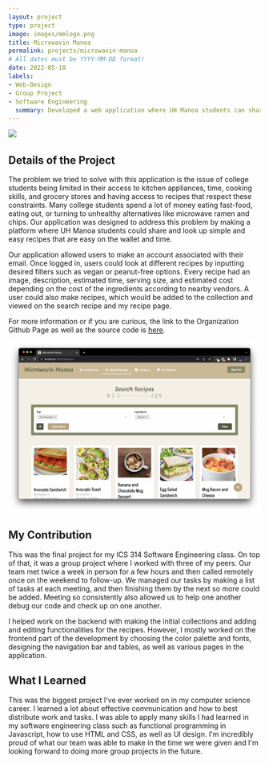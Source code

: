 ```yaml
---
layout: project
type: project
image: images/mmlogo.png
title: Microwavin Manoa
permalink: projects/microwavin-manoa
# All dates must be YYYY-MM-DD format!
date: 2022-05-10
labels:
- Web-Design
- Group Project
- Software Engineering
  summary: Developed a web application where UH Manoa students can share and learn recipes that are reasonable both in regards to budget and time. All ingredients are within walking distance of the UH Manoa campus.
---
```

 <img class="ui image" src="../images/mm-landing.png">

## Details of the Project

The problem we tried to solve with this application is the issue of college students being limited in their access to kitchen appliances, time, cooking skills, and grocery stores and having access to recipes that respect these constraints. Many college students spend a lot of money eating fast-food, eating out, or turning to unhealthy alternatives like microwave ramen and chips. Our application was designed to address this problem by making a platform where UH Manoa students could share and look up simple and easy recipes that are easy on the wallet and time.

Our application allowed users to make an account associated with their email. Once logged in, users could look at different recipes by inputting desired filters such as vegan or peanut-free options. Every recipe had an image, description, estimated time, serving size, and estimated cost depending on the cost of the ingredients according to nearby vendors. A user could also make recipes, which would be added to the collection and viewed on the search recipe and my recipe page.

For more information or if you are curious, the link to the Organization Github Page as well as the source code is [here](https://microwavin-manoa.github.io/).

<img class="ui image" src="../images/search-recipe.png">

##  My Contribution
This was the final project for my ICS 314 Software Engineering class. On top of that, it was a group project where I worked with three of my peers. Our team met twice a week in person for a few hours and then called remotely once on the weekend to follow-up. We managed our tasks by making a list of tasks at each meeting, and then finishing them by the next so more could be added. Meeting so consistently also allowed us to help one another debug our code and check up on one another.

I helped work on the backend with making the initial collections and adding and editing functionalities for the recipes. However, I mostly worked on the frontend part of the development by choosing the color palette and fonts, designing the navigation bar and tables, as well as various pages in the application.


## What I Learned
This was the biggest project I've ever worked on in my computer science career. I learned a lot about effective communication and how to best distribute work and tasks. I was able to apply many skills I had learned in my software engineering class such as functional programming in Javascript, how to use HTML and CSS, as well as UI design. I'm incredibly proud of what our team was able to make in the time we were given and I'm looking forward to doing more group projects in the future.





